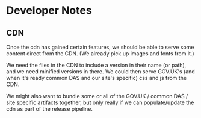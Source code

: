 # Developer Notes

## CDN

Once the cdn has gained certain features, we should be able to serve some content direct from the CDN. (We already pick up images and fonts from it.)

We need the files in the CDN to include a version in their name (or path), and we need minified versions in there. We could then serve GOV.UK's (and when it's ready common DAS and our site's specific) css and js from the CDN.

We might also want to bundle some or all of the GOV.UK / common DAS / site specific artifacts together, but only really if we can populate/update the cdn as part of the release pipeline.
